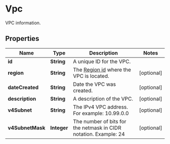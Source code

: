 

# Vpc

VPC information.

## Properties

| Name | Type | Description | Notes |
|------------ | ------------- | ------------- | -------------|
|**id** | **String** | A unique ID for the VPC. |  |
|**region** | **String** | The [Region id](#operation/list-regions) where the VPC is located. |  [optional] |
|**dateCreated** | **String** | Date the VPC was created. |  [optional] |
|**description** | **String** | A description of the VPC. |  [optional] |
|**v4Subnet** | **String** | The IPv4 VPC address. For example: 10.99.0.0 |  [optional] |
|**v4SubnetMask** | **Integer** | The number of bits for the netmask in CIDR notation. Example: 24 |  [optional] |



